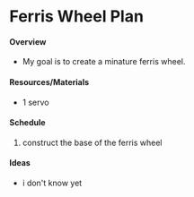 # Ferris Wheel Plan

#### Overview
- My goal is to create a minature ferris wheel.

#### Resources/Materials
- 1 servo

#### Schedule
1. construct the base of the ferris wheel



#### Ideas
- i don't know yet
